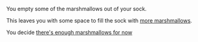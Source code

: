 You empty some of the marshmallows out of your sock.

This leaves you with some space to fill the sock with [more marshmallows](../fill-sock.md).

You decide [there's enough marshmallows for now](../../marshmallow.md)